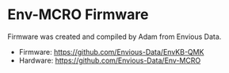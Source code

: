 # Env-MCRO Firmware

Firmware was created and compiled by Adam from Envious Data.

* Firmware: https://github.com/Envious-Data/EnvKB-QMK
* Hardware: https://github.com/Envious-Data/Env-MCRO
